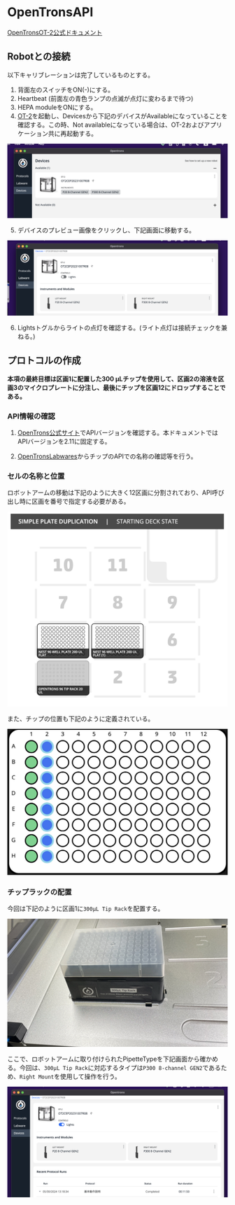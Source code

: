 # OpenTronsAPI
[OpenTronsOT-2公式ドキュメント](https://insights.opentrons.com/hubfs/Products/OT-2/OT-2R%20User%20Manual.pdf
)
## Robotとの接続

以下キャリブレーションは完了しているものとする。

1. 背面左のスイッチをON(-)にする。
2. Heartbeat (前面左の青色ランプの点滅が点灯に変わるまで待つ)
3. HEPA moduleをONにする。
4. [OT-2](https://opentrons.com/ot-app/)を起動し、Devicesから下記のデバイスがAvailableになっていることを確認する。この時、Not availableになっている場合は、OT-2およびアプリケーション共に再起動する。

![](docs_images/1.png)

5. デバイスのプレビュー画像をクリックし、下記画面に移動する。
   
![](docs_images/2.png)

6. Lightsトグルからライトの点灯を確認する。(ライト点灯は接続チェックを兼ねる。)

## プロトコルの作成

**本項の最終目標は区画1に配置した300 µLチップを使用して、区画2の溶液を区画3のマイクロプレートに分注し、最後にチップを区画12にドロップすることである。**

### API情報の確認

1. [OpenTrons公式サイト](https://docs.opentrons.com/v2/versioning.html)でAPIバージョンを確認する。本ドキュメントではAPIバージョンを2.11に固定する。
   
2. [OpenTronsLabwares](https://labware.opentrons.com/)からチップのAPIでの名称の確認等を行う。

### セルの名称と位置

ロボットアームの移動は下記のように大きく12区画に分割されており、API呼び出し時に区画を番号で指定する必要がある。

![](docs_images/3.png)

また、チップの位置も下記のように定義されている。

![](docs_images/4.png)

### チップラックの配置

今回は下記のように区画1に`300µL Tip Rack`を配置する。

![](docs_images/tutorial1-1.jpeg)

ここで、ロボットアームに取り付けられたPipetteTypeを下記画面から確かめる。今回は、`300µL Tip Rack`に対応するタイプは`P300 8-channel GEN2`であるため、`Right Mount`を使用して操作を行う。

![](docs_images/tutorial1-2.png)

